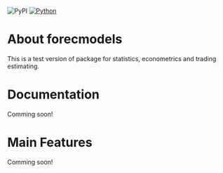 ![PyPI](https://img.shields.io/pypi/v/nine?color=orange) [![Python](https://img.shields.io/badge/python-3.7-blue.svg)](https://www.python.org/)

# About forecmodels

This is a test version of package for statistics, econometrics and trading estimating.

# Documentation
Comming soon! 

# Main Features
Comming soon!
